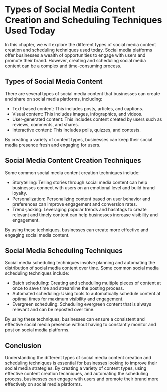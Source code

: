 Types of Social Media Content Creation and Scheduling Techniques Used Today
==================================================================================================================================================

In this chapter, we will explore the different types of social media content creation and scheduling techniques used today. Social media platforms offer businesses a wealth of opportunities to engage with users and promote their brand. However, creating and scheduling social media content can be a complex and time-consuming process.

Types of Social Media Content
-----------------------------

There are several types of social media content that businesses can create and share on social media platforms, including:

* Text-based content: This includes posts, articles, and captions.
* Visual content: This includes images, infographics, and videos.
* User-generated content: This includes content created by users such as reviews, comments, and shares.
* Interactive content: This includes polls, quizzes, and contests.

By creating a variety of content types, businesses can keep their social media presence fresh and engaging for users.

Social Media Content Creation Techniques
----------------------------------------

Some common social media content creation techniques include:

* Storytelling: Telling stories through social media content can help businesses connect with users on an emotional level and build brand loyalty.
* Personalization: Personalizing content based on user behavior and preferences can improve engagement and conversion rates.
* Trend-jacking: Leveraging popular trends and hashtags to create relevant and timely content can help businesses increase visibility and engagement.

By using these techniques, businesses can create more effective and engaging social media content.

Social Media Scheduling Techniques
----------------------------------

Social media scheduling techniques involve planning and automating the distribution of social media content over time. Some common social media scheduling techniques include:

* Batch scheduling: Creating and scheduling multiple pieces of content at once to save time and streamline the posting process.
* Automated scheduling: Using tools to automatically schedule content at optimal times for maximum visibility and engagement.
* Evergreen scheduling: Scheduling evergreen content that is always relevant and can be reposted over time.

By using these techniques, businesses can ensure a consistent and effective social media presence without having to constantly monitor and post on social media platforms.

Conclusion
----------

Understanding the different types of social media content creation and scheduling techniques is essential for businesses looking to improve their social media strategies. By creating a variety of content types, using effective content creation techniques, and automating the scheduling process, businesses can engage with users and promote their brand more effectively on social media platforms.
